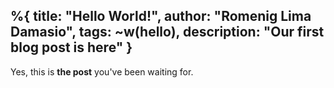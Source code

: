%{
  title: "Hello World!",
  author: "Romenig Lima Damasio",
  tags: ~w(hello),
  description: "Our first blog post is here"
}
---
Yes, this is **the post** you've been waiting for.